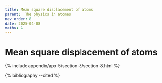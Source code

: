 ```yaml
---
title: Mean square displacement of atoms
parent:  The physics in atomes
nav_order: 8
date: 2025-04-08
maths: 1
---
```


# Mean square displacement of atoms

{% include appendix/app-5/section-8/section-8.html %}

{% bibliography --cited %}

